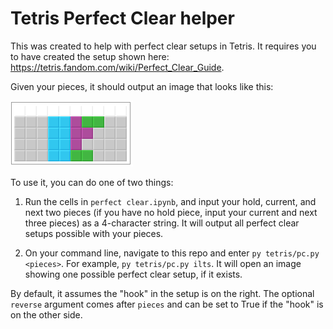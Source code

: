 # Tetris Perfect Clear helper

This was created to help with perfect clear setups in Tetris. It requires you to have created the setup shown here: https://tetris.fandom.com/wiki/Perfect_Clear_Guide. 

Given your pieces, it should output an image that looks like this:

![ITS](https://github.com/Inferno2332/Perfect-Clear/blob/master/pictures/its1.PNG)

To use it, you can do one of two things:

1. Run the cells in `perfect clear.ipynb`, and input your hold, current, and next two pieces (if you have no hold piece, input your current and next three pieces) as a 4-character string. It will output all perfect clear setups possible with your pieces.

2. On your command line, navigate to this repo and enter `py tetris/pc.py <pieces>`. For example, `py tetris/pc.py ilts`. It will open an image showing one possible perfect clear setup, if it exists.

By default, it assumes the "hook" in the setup is on the right. The optional `reverse` argument comes after `pieces` and can be set to True if the "hook" is on the other side.
